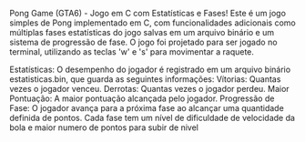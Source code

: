 Pong Game (GTA6) - Jogo em C com Estatísticas e Fases!
Este é um jogo simples de Pong implementado em C, com funcionalidades adicionais como múltiplas fases
estatísticas do jogo salvas em um arquivo binário e um sistema de progressão de fase. 
O jogo foi projetado para ser jogado no terminal, utilizando as teclas 'w' e 's' para movimentar a raquete.



Estatísticas: O desempenho do jogador é registrado em um arquivo binário estatisticas.bin, que guarda as seguintes informações:
Vítorias: Quantas vezes o jogador venceu.
Derrotas: Quantas vezes o jogador perdeu.
Maior Pontuação: A maior pontuação alcançada pelo jogador.
Progressão de Fase: O jogador avança para a próxima fase ao alcançar uma quantidade definida de pontos. Cada fase tem um nível de dificuldade de velocidade da bola e maior numero de pontos para subir de nivel

